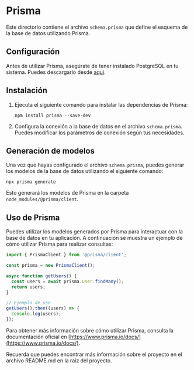 # Prisma

Este directorio contiene el archivo `schema.prisma` que define el esquema de la base de datos utilizando Prisma. 

## Configuración

Antes de utilizar Prisma, asegúrate de tener instalado PostgreSQL en tu sistema. Puedes descargarlo desde [aquí](https://www.postgresql.org/download/).

## Instalación

1. Ejecuta el siguiente comando para instalar las dependencias de Prisma:

   ```
   npm install prisma --save-dev
   ```

2. Configura la conexión a la base de datos en el archivo `schema.prisma`. Puedes modificar los parámetros de conexión según tus necesidades.

## Generación de modelos

Una vez que hayas configurado el archivo `schema.prisma`, puedes generar los modelos de la base de datos utilizando el siguiente comando:

```
npx prisma generate
```

Esto generará los modelos de Prisma en la carpeta `node_modules/@prisma/client`.

## Uso de Prisma

Puedes utilizar los modelos generados por Prisma para interactuar con la base de datos en tu aplicación. A continuación se muestra un ejemplo de cómo utilizar Prisma para realizar consultas:

```typescript
import { PrismaClient } from '@prisma/client';

const prisma = new PrismaClient();

async function getUsers() {
  const users = await prisma.user.findMany();
  return users;
}

// Ejemplo de uso
getUsers().then((users) => {
  console.log(users);
});
```

Para obtener más información sobre cómo utilizar Prisma, consulta la documentación oficial en [https://www.prisma.io/docs/](https://www.prisma.io/docs/).

Recuerda que puedes encontrar más información sobre el proyecto en el archivo README.md en la raíz del proyecto.